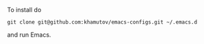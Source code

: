 To install do

```console
git clone git@github.com:khamutov/emacs-configs.git ~/.emacs.d
```

and run Emacs.
